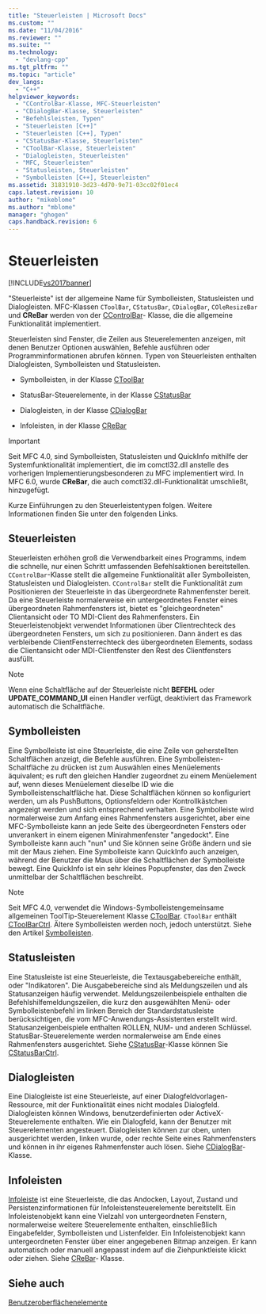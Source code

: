 ```yaml
---
title: "Steuerleisten | Microsoft Docs"
ms.custom: ""
ms.date: "11/04/2016"
ms.reviewer: ""
ms.suite: ""
ms.technology: 
  - "devlang-cpp"
ms.tgt_pltfrm: ""
ms.topic: "article"
dev_langs: 
  - "C++"
helpviewer_keywords: 
  - "CControlBar-Klasse, MFC-Steuerleisten"
  - "CDialogBar-Klasse, Steuerleisten"
  - "Befehlsleisten, Typen"
  - "Steuerleisten [C++]"
  - "Steuerleisten [C++], Typen"
  - "CStatusBar-Klasse, Steuerleisten"
  - "CToolBar-Klasse, Steuerleisten"
  - "Dialogleisten, Steuerleisten"
  - "MFC, Steuerleisten"
  - "Statusleisten, Steuerleisten"
  - "Symbolleisten [C++], Steuerleisten"
ms.assetid: 31831910-3d23-4d70-9e71-03cc02f01ec4
caps.latest.revision: 10
author: "mikeblome"
ms.author: "mblome"
manager: "ghogen"
caps.handback.revision: 6
---
```

# Steuerleisten
[!INCLUDE[vs2017banner](../assembler/inline/includes/vs2017banner.md)]

"Steuerleiste" ist der allgemeine Name für Symbolleisten, Statusleisten und Dialogleisten.  MFC\-Klassen `CToolBar`, `CStatusBar`, `CDialogBar`, `COleResizeBar` und **CReBar** werden von der [CControlBar](../mfc/reference/ccontrolbar-class.md)\- Klasse, die die allgemeine Funktionalität implementiert.  
  
 Steuerleisten sind Fenster, die Zeilen aus Steuerelementen anzeigen, mit denen Benutzer Optionen auswählen, Befehle ausführen oder Programminformationen abrufen können.  Typen von Steuerleisten enthalten Dialogleisten, Symbolleisten und Statusleisten.  
  
-   Symbolleisten, in der Klasse [CToolBar](../mfc/reference/ctoolbar-class.md)  
  
-   StatusBar\-Steuerelemente, in der Klasse [CStatusBar](../mfc/reference/cstatusbar-class.md)  
  
-   Dialogleisten, in der Klasse [CDialogBar](../mfc/reference/cdialogbar-class.md)  
  
-   Infoleisten, in der Klasse [CReBar](../mfc/reference/crebar-class.md)  
  
> [!IMPORTANT]
>  Seit MFC 4.0, sind Symbolleisten, Statusleisten und QuickInfo mithilfe der Systemfunktionalität implementiert, die im comctl32.dll anstelle des vorherigen Implementierungsbesonderen zu MFC implementiert wird.  In MFC 6.0, wurde **CReBar**, die auch comctl32.dll\-Funktionalität umschließt, hinzugefügt.  
  
 Kurze Einführungen zu den Steuerleistentypen folgen.  Weitere Informationen finden Sie unter den folgenden Links.  
  
## Steuerleisten  
 Steuerleisten erhöhen groß die Verwendbarkeit eines Programms, indem die schnelle, nur einen Schritt umfassenden Befehlsaktionen bereitstellen.  `CControlBar`\-Klasse stellt die allgemeine Funktionalität aller Symbolleisten, Statusleisten und Dialogleisten.  `CControlBar` stellt die Funktionalität zum Positionieren der Steuerleiste in das übergeordnete Rahmenfenster bereit.  Da eine Steuerleiste normalerweise ein untergeordnetes Fenster eines übergeordneten Rahmenfensters ist, bietet es "gleichgeordneten" Clientansicht oder TO MDI\-Client des Rahmenfensters.  Ein Steuerleistenobjekt verwendet Informationen über Clientrechteck des übergeordneten Fensters, um sich zu positionieren.  Dann ändert es das verbleibende ClientFensterrechteck des übergeordneten Elements, sodass die Clientansicht oder MDI\-Clientfenster den Rest des Clientfensters ausfüllt.  
  
> [!NOTE]
>  Wenn eine Schaltfläche auf der Steuerleiste nicht **BEFEHL** oder **UPDATE\_COMMAND\_UI** einen Handler verfügt, deaktiviert das Framework automatisch die Schaltfläche.  
  
## Symbolleisten  
 Eine Symbolleiste ist eine Steuerleiste, die eine Zeile von geherstellten Schaltflächen anzeigt, die Befehle ausführen.  Eine Symbolleisten\-Schaltfläche zu drücken ist zum Auswählen eines Menüelements äquivalent; es ruft den gleichen Handler zugeordnet zu einem Menüelement auf, wenn dieses Menüelement dieselbe ID wie die Symbolleistenschaltfläche hat.  Diese Schaltflächen können so konfiguriert werden, um als PushButtons, Optionsfeldern oder Kontrollkästchen angezeigt werden und sich entsprechend verhalten.  Eine Symbolleiste wird normalerweise zum Anfang eines Rahmenfensters ausgerichtet, aber eine MFC\-Symbolleiste kann an jede Seite des übergeordneten Fensters oder unverankert in einem eigenen Minirahmenfenster "angedockt".  Eine Symbolleiste kann auch "nun" und Sie können seine Größe ändern und sie mit der Maus ziehen.  Eine Symbolleiste kann QuickInfo auch anzeigen, während der Benutzer die Maus über die Schaltflächen der Symbolleiste bewegt.  Eine QuickInfo ist ein sehr kleines Popupfenster, das den Zweck unmittelbar der Schaltflächen beschreibt.  
  
> [!NOTE]
>  Seit MFC 4.0, verwendet die Windows\-Symbolleistengemeinsame allgemeinen ToolTip\-Steuerelement Klasse [CToolBar](../mfc/reference/ctoolbar-class.md).  `CToolBar` enthält [CToolBarCtrl](../mfc/reference/ctoolbarctrl-class.md).  Ältere Symbolleisten werden noch, jedoch unterstützt.  Siehe den Artikel [Symbolleisten](../mfc/mfc-toolbar-implementation.md).  
  
## Statusleisten  
 Eine Statusleiste ist eine Steuerleiste, die Textausgabebereiche enthält, oder "Indikatoren". Die Ausgabebereiche sind als Meldungszeilen und als Statusanzeigen häufig verwendet.  Meldungszeilenbeispiele enthalten die Befehlshilfemeldungszeilen, die kurz den ausgewählten Menü\- oder Symbolleistenbefehl im linken Bereich der Standardstatusleiste berücksichtigen, die vom MFC\-Anwendungs\-Assistenten erstellt wird.  Statusanzeigenbeispiele enthalten ROLLEN, NUM\- und anderen Schlüssel.  StatusBar\-Steuerelemente werden normalerweise am Ende eines Rahmenfensters ausgerichtet.  Siehe [CStatusBar](../mfc/reference/cstatusbar-class.md)\-Klasse können Sie [CStatusBarCtrl](../mfc/reference/cstatusbarctrl-class.md).  
  
## Dialogleisten  
 Eine Dialogleiste ist eine Steuerleiste, auf einer Dialogfeldvorlagen\-Ressource, mit der Funktionalität eines nicht modales Dialogfeld.  Dialogleisten können Windows, benutzerdefinierten oder ActiveX\-Steuerelemente enthalten.  Wie ein Dialogfeld, kann der Benutzer mit Steuerelementen angesteuert.  Dialogleisten können zur oben, unten ausgerichtet werden, linken wurde, oder rechte Seite eines Rahmenfensters und können in ihr eigenes Rahmenfenster auch lösen.  Siehe [CDialogBar](../mfc/reference/cdialogbar-class.md)\- Klasse.  
  
## Infoleisten  
 [Infoleiste](../mfc/using-crebarctrl.md) ist eine Steuerleiste, die das Andocken, Layout, Zustand und Persistenzinformationen für Infoleistensteuerelemente bereitstellt.  Ein Infoleistenobjekt kann eine Vielzahl von untergeordneten Fenstern, normalerweise weitere Steuerelemente enthalten, einschließlich Eingabefelder, Symbolleisten und Listenfelder.  Ein Infoleistenobjekt kann untergeordneten Fenster über einer angegebenen Bitmap anzeigen.  Er kann automatisch oder manuell angepasst indem auf die Ziehpunktleiste klickt oder ziehen.  Siehe [CReBar](../mfc/reference/crebar-class.md)\- Klasse.  
  
## Siehe auch  
 [Benutzeroberflächenelemente](../mfc/user-interface-elements-mfc.md)